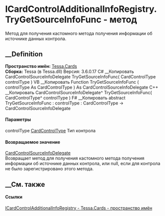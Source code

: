 # ICardControlAdditionalInfoRegistry.TryGetSourceInfoFunc - метод
Метод для получения кастомного метода получения информации об источнике данных
контрола.
## __Definition
 **Пространство имён:** [Tessa.Cards](N_Tessa_Cards.htm)  
 **Сборка:** Tessa (в Tessa.dll) Версия: 3.6.0.17
C# __Копировать
     CardControlSourceInfoDelegate TryGetSourceInfoFunc(
    	CardControlType controlType
    )
VB __Копировать
     Function TryGetSourceInfoFunc ( 
    	controlType As CardControlType
    ) As CardControlSourceInfoDelegate
C++ __Копировать
    CardControlSourceInfoDelegate^ TryGetSourceInfoFunc(
    	CardControlType^ controlType
    )
F# __Копировать
     abstract TryGetSourceInfoFunc : 
            controlType : CardControlType -> CardControlSourceInfoDelegate 
#### Параметры
controlType [CardControlType](T_Tessa_Cards_CardControlType.htm)
    Тип контрола
#### Возвращаемое значение
[CardControlSourceInfoDelegate](T_Tessa_Cards_CardControlSourceInfoDelegate.htm)  
Возвращает метод для получения кастомного метода получения информации об
источнике данных контрола, или null, если для контрола не было
зарегистрировано этого метода.
##  __См. также
#### Ссылки
[ICardControlAdditionalInfoRegistry -
](T_Tessa_Cards_ICardControlAdditionalInfoRegistry.htm)
[Tessa.Cards - пространство имён](N_Tessa_Cards.htm)
